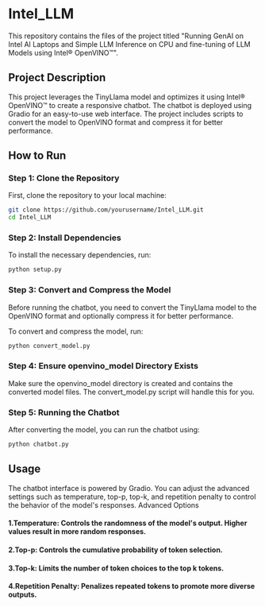 # Intel_LLM

This repository contains the files of the project titled "Running GenAI on Intel AI Laptops and Simple LLM Inference on CPU and fine-tuning of LLM Models using Intel® OpenVINO™".

## Project Description

This project leverages the TinyLlama model and optimizes it using Intel® OpenVINO™ to create a responsive chatbot. The chatbot is deployed using Gradio for an easy-to-use web interface. The project includes scripts to convert the model to OpenVINO format and compress it for better performance.

## How to Run

### Step 1: Clone the Repository

First, clone the repository to your local machine:

```sh
git clone https://github.com/yourusername/Intel_LLM.git
cd Intel_LLM
```

### Step 2: Install Dependencies

To install the necessary dependencies, run:

```sh
python setup.py
```

### Step 3: Convert and Compress the Model

Before running the chatbot, you need to convert the TinyLlama model to the OpenVINO format and optionally compress it for better performance.

To convert and compress the model, run:

```sh
python convert_model.py
```

### Step 4: Ensure openvino_model Directory Exists

Make sure the openvino_model directory is created and contains the converted model files. The convert_model.py script will handle this for you.

### Step 5: Running the Chatbot

After converting the model, you can run the chatbot using:

```sh
python chatbot.py
```

## Usage

The chatbot interface is powered by Gradio. You can adjust the advanced settings such as temperature, top-p, top-k, and repetition penalty to control the behavior of the model's responses.
Advanced Options

#### 1.Temperature: Controls the randomness of the model's output. Higher values result in more random responses.
#### 2.Top-p: Controls the cumulative probability of token selection.
#### 3.Top-k: Limits the number of token choices to the top k tokens.
#### 4.Repetition Penalty: Penalizes repeated tokens to promote more diverse outputs.